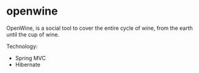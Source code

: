 openwine
========

OpenWine, is a social tool to cover the entire cycle of wine, from the earth until the cup of wine.

Technology:
 - Spring MVC
 - Hibernate